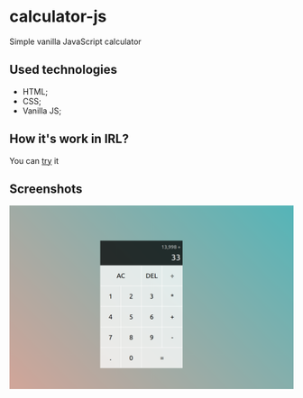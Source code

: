 # calculator-js
Simple vanilla JavaScript calculator

## Used technologies
+ HTML;
+ CSS;
+ Vanilla JS;

## How it's work in IRL?
You can [try](https://daniilshat.ru/projects/calculator/calc.html) it

## Screenshots 
![Screenshot 1](https://github.com/daniilshat/calculator-js/blob/main/screenshots/2021-11-16_00-35.png)
